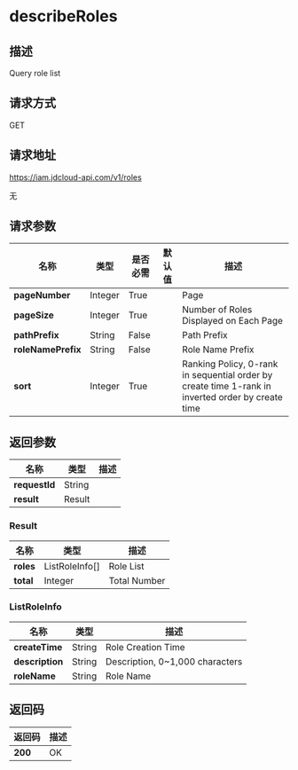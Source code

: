 # describeRoles


## 描述
Query role list

## 请求方式
GET

## 请求地址
https://iam.jdcloud-api.com/v1/roles

无

## 请求参数
|名称|类型|是否必需|默认值|描述|
|---|---|---|---|---|
|**pageNumber**|Integer|True| |Page|
|**pageSize**|Integer|True| |Number of Roles Displayed on Each Page|
|**pathPrefix**|String|False| |Path Prefix|
|**roleNamePrefix**|String|False| |Role Name Prefix|
|**sort**|Integer|True| |Ranking Policy, 0-rank in sequential order by create time  1-rank in inverted order by create time|


## 返回参数
|名称|类型|描述|
|---|---|---|
|**requestId**|String| |
|**result**|Result| |

### Result
|名称|类型|描述|
|---|---|---|
|**roles**|ListRoleInfo[]|Role List|
|**total**|Integer|Total Number|
### ListRoleInfo
|名称|类型|描述|
|---|---|---|
|**createTime**|String|Role Creation Time|
|**description**|String|Description, 0~1,000 characters|
|**roleName**|String|Role Name|

## 返回码
|返回码|描述|
|---|---|
|**200**|OK|
